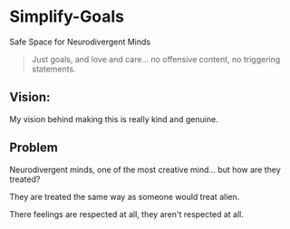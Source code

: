 # Simplify-Goals
Safe Space for Neurodivergent Minds

> Just goals, and love and care... no offensive content, no triggering statements.


## Vision:
My vision behind making this is really kind and genuine.

## Problem
Neurodivergent minds, one of the most creative mind... but how are they treated? 

They are treated the same way as someone would treat alien. 

There feelings are respected at all, they aren't respected at all.

